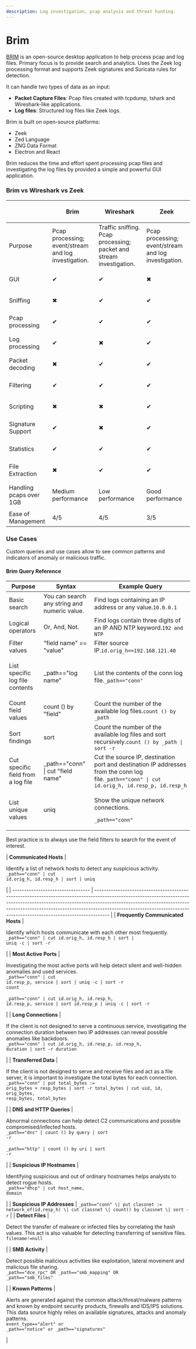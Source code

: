 ```yaml
---
description: Log investigation, pcap analysis and threat hunting.
---
```


# Brim

[BRIM](https://www.brimdata.io/) is an open-source desktop application to help process pcap and log files. Primary focus is to provide search and analytics. Uses the Zeek log processing format and supports Zeek signatures and Suricata rules for detection.

It can handle two types of data as an input:

* **Packet Capture Files**: Pcap files created with tcpdump, tshark and Wireshark-like applications.
* **Log files**: Structured log files like Zeek logs.

Brim is built on open-source platforms:

* Zeek
* Zed Language
* ZNG Data Format
* Electron and React

Brim reduces the time and effort spent processing pcap files and investigating the log files by provided a simple and powerful GUI application.

### Brim vs Wireshark vs Zeek

| <p><br></p>              | Brim                                                 | Wireshark                                                           | Zeek                                                 |
| ------------------------ | ---------------------------------------------------- | ------------------------------------------------------------------- | ---------------------------------------------------- |
| Purpose                  | Pcap processing; event/stream and log investigation. | Traffic sniffing. Pcap processing; packet and stream investigation. | Pcap processing; event/stream and log investigation. |
| GUI                      | <p>✔<br></p>                                         | <p>✔<br></p>                                                        | <p>✖<br></p>                                         |
| Sniffing                 | <p>✖<br></p>                                         | <p>✔<br></p>                                                        | <p>✔<br></p>                                         |
| Pcap processing          | <p>✔<br></p>                                         | <p>✔<br></p>                                                        | <p>✔<br></p>                                         |
| Log processing           | <p>✔<br></p>                                         | <p>✖<br></p>                                                        | <p>✔<br></p>                                         |
| Packet decoding          | <p>✖<br></p>                                         | <p>✔<br></p>                                                        | <p>✔<br></p>                                         |
| Filtering                | <p>✔<br></p>                                         | <p>✔<br></p>                                                        | <p>✔<br></p>                                         |
| <p>Scripting<br></p>     | <p>✖<br></p>                                         | <p>✖<br></p>                                                        | <p>✔<br></p>                                         |
| Signature Support        | <p>✔<br></p>                                         | <p>✖<br></p>                                                        | <p>✔<br></p>                                         |
| Statistics               | <p>✔<br></p>                                         | <p>✔<br></p>                                                        | <p>✔<br></p>                                         |
| File Extraction          | <p>✖<br></p>                                         | <p>✔<br></p>                                                        | <p>✔<br></p>                                         |
| Handling  pcaps over 1GB | <p>Medium performance<br></p>                        | <p>Low performance<br></p>                                          | <p>Good performance<br></p>                          |
| Ease of Management       | 4/5                                                  | 4/5                                                                 | 3/5                                                  |

### Use Cases

Custom queries and use cases allow to see common patterns and indicators of anomaly or malicious traffic.

#### Brim Query Reference

| Purpose                                    | Syntax                                        | Example Query                                                                                                                                  |
| ------------------------------------------ | --------------------------------------------- | ---------------------------------------------------------------------------------------------------------------------------------------------- |
| Basic search                               | You can search any string and numeric value.  | Find logs containing an IP address or any value.`10.0.0.1`                                                                                     |
| Logical operators                          | Or, And, Not.                                 | Find logs contain three digits of an IP AND NTP keyword.`192 and NTP`                                                                          |
| Filter values                              | "field name" == "value"                       | Filter source IP.`id.orig_h==192.168.121.40`                                                                                                   |
| <p>List specific log file contents<br></p> | <p>_path=="log name"<br></p>                  | List the contents of the conn log file.`_path=="conn"`                                                                                         |
| Count field values                         | count () by "field"                           | Count the number of the available log files.`count () by _path`                                                                                |
| Sort findings                              | sort                                          | Count the number of the available log files and sort recursively.`count () by _path \| sort -r`                                                |
| Cut specific field from a log file         | \_path=="conn" \| cut "field name"            | Cut the source IP, destination port and destination IP addresses from the conn log file.`_path=="conn" \| cut id.orig_h, id.resp_p, id.resp_h` |
| List unique values                         | uniq                                          | <p>Show the unique network connections. </p><p><code>_path=="conn" | cut id.orig_h, id.resp_p, id.resp_h | sort | uniq</code></p>              |

Best practice is to always use the field filters to search for the event of interest.

| **Communicated Hosts**            | <p>Identify a list of network hosts to detect any suspicious activity.<br><code>_path=="conn" | cut id.orig_h, id.resp_h | sort | uniq</code></p>                                                                                                                                                                              |
| --------------------------------- | ------------------------------------------------------------------------------------------------------------------------------------------------------------------------------------------------------------------------------------------------------------------------------------------------------------------------------ |
| **Frequently Communicated Hosts** | <p>Identify which hosts communicate with each other most frequently.<br><code>_path=="conn" | cut id.orig_h, id.resp_h | sort | uniq -c | sort -r</code></p>                                                                                                                                                                   |
| **Most Active Ports**             | <p>Investigating the most active ports will help detect silent and well-hidden anomalies and used services.<br><code>_path=="conn" | cut id.resp_p, service | sort | uniq -c | sort -r count</code><br><br><code>_path=="conn" | cut id.orig_h, id.resp_h, id.resp_p, service | sort id.resp_p | uniq -c | sort -r</code> </p> |
| **Long Connections**              | <p>If the client is not designed to serve a continuous service, investigating the connection duration between two IP addresses can reveal possible anomalies like backdoors.<br><code>_path=="conn" | cut id.orig_h, id.resp_p, id.resp_h, duration | sort -r duration</code></p>                                              |
| **Transferred Data**              | <p>If the client is not designed to serve and receive files and act as a file server, it is important to investigate the total bytes for each connection.<br><code>_path=="conn" | put total_bytes := orig_bytes + resp_bytes | sort -r total_bytes | cut uid, id, orig_bytes, resp_bytes, total_bytes</code></p>              |
| **DNS and HTTP Queries**          | <p>Abnormal connections can help detect C2 communications and possible compromised/infected hosts.<br><code>_path=="dns" | count () by query | sort -r</code><br><br><code>_path=="http" | count () by uri | sort -r</code></p>                                                                                                |
| **Suspicious IP Hostnames**       | <p>Identifying suspicious and out of ordinary hostnames helps analysts to detect rogue hosts.<br><code>_path=="dhcp" | cut host_name, domain</code></p>                                                                                                                                                                        |
| **Suspicious IP Addresses**       | `_path=="conn" \| put classnet := network_of(id.resp_h) \| cut classnet \| count() by classnet \| sort -r`                                                                                                                                                                                                                     |
| **Detect Files**                  | <p>Detect the transfer of malware or infected files by correlating the hash values. This act is also valuable for detecting transferring of sensitive files.<br><code>filename!=null</code></p>                                                                                                                                |
| **SMB Activity**                  | <p>Detect possible malicious activities like exploitation, lateral movement and malicious file sharing.<br><code>_path=="dce_rpc" OR _path=="smb_mapping" OR _path=="smb_files"</code></p>                                                                                                                                     |
| **Known Patterns**                | <p>Alerts are generated against the common attack/threat/malware patterns and known by endpoint security products, firewalls and IDS/IPS solutions. This data source highly relies on available signatures, attacks and anomaly patterns.<br><code>event_type=="alert" or _path=="notice" or _path=="signatures"</code></p>    |
